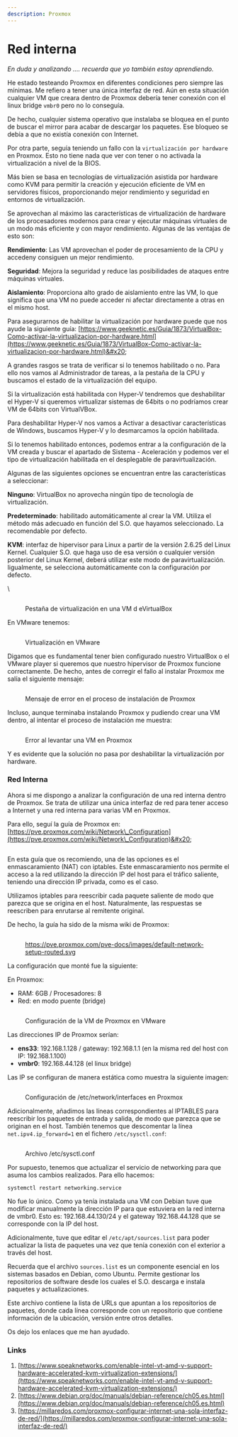 ```yaml
---
description: Proxmox
---
```


# Red interna

_En duda y analizando .... recuerda que yo también estoy aprendiendo._

He estado testeando Proxmox en diferentes condiciones pero siempre las mínimas. Me refiero a tener una única interfaz de red. Aún en esta situación cualquier VM que creara dentro de Proxmox debería tener conexión con el linux bridge `vmbr0` pero no lo conseguía.

De hecho, cualquier sistema operativo que instalaba se bloquea en el punto de buscar el mirror para acabar de descargar los paquetes. Ese bloqueo se debía a que no existía conexión con Internet.

Por otra parte, seguía teniendo un fallo con la `virtualización por hardware` en Proxmox.  Esto no tiene nada que ver con tener o no activada la virtualización a nivel de la BIOS.&#x20;

Más bien se basa en tecnologías de virtualización asistida por hardware como KVM para permitir la creación y ejecución eficiente de VM en servidores físicos, proporcionando mejor rendimiento y seguridad en entornos de virtualización.&#x20;

Se aprovechan al máximo las características de virtualización de hardware de los procesadores modernos para crear y ejecutar máquinas virtuales de un modo más eficiente y con mayor rendimiento.  Algunas de las ventajas de esto son:

**Rendimiento**: Las VM aprovechan el poder de procesamiento de la CPU y accedeny consiguen un mejor rendimiento.

**Seguridad**: Mejora la seguridad  y reduce las posibilidades de ataques entre máquinas virtuales.

**Aislamiento**: Proporciona alto grado de aislamiento entre las VM, lo que significa que una VM no puede acceder ni afectar directamente a otras en el mismo host.



Para asegurarnos de habilitar la virtualización por hardware puede que nos ayude la siguiente guía: [https://www.geeknetic.es/Guia/1873/VirtualBox-Como-activar-la-virtualizacion-por-hardware.html](https://www.geeknetic.es/Guia/1873/VirtualBox-Como-activar-la-virtualizacion-por-hardware.html)&#x20;

A grandes rasgos se trata de verificar si lo tenemos habilitado o no. Para ello nos vamos al Administrador de tareas, a la pestaña de la CPU y buscamos el estado de la virtualización del equipo.

Si la virtualización está habilitada con Hyper-V tendremos que deshabilitar el Hyper-V si queremos virtualizar sistemas de 64bits o no podríamos crear VM de 64bits con VirtualVBox.

Para deshabilitar Hyper-V nos vamos a Activar a desactivar características de Windows, buscamos Hyper-V y lo desmarcamos la opción habilitada.&#x20;

Si lo tenemos habilitado entonces, podemos entrar a la configuración de la VM creada y buscar el apartado de Sistema - Aceleración y podemos ver el tipo de virtualización habilitada en el desplegable de paravirtualización.

Algunas de las siguientes opciones se encuentran entre las características a seleccionar:

**Ninguno**: VirtualBox no aprovecha ningún tipo de tecnología de virtualización.

**Predeterminado**: habilitado automáticamente al crear la VM. Utiliza el método más adecuado en función del S.O. que hayamos seleccionado. La recomendable por defecto.

**KVM**: interfaz de hipervisor para Linux a partir de la versión 2.6.25 del Linux Kernel. Cualquier S.O. que haga uso de esa versión o cualquier versión posterior del Linux Kernel, deberá utilizar este modo de paravirtualización. Iigualmente, se selecciona automáticamente con la configuración por defecto.

\


<figure><img src="../../.gitbook/assets/image (237).png" alt=""><figcaption><p>Pestaña de virtualización en una VM d eVirtualBox</p></figcaption></figure>

En VMware tenemos:

<figure><img src="../../.gitbook/assets/image (238).png" alt=""><figcaption><p>Virtualización en VMware</p></figcaption></figure>

Digamos que es fundamental tener bien configurado nuestro VirtualBox o el VMware player si queremos que nuestro hipervisor de Proxmox funcione correctamente. De hecho, antes de corregir el fallo al instalar Proxmox me salía el siguiente mensaje:

<figure><img src="../../.gitbook/assets/image (239).png" alt=""><figcaption><p>Mensaje de error en el proceso de instalación de Proxmox</p></figcaption></figure>

Incluso, aunque terminaba instalando Proxmox y pudiendo crear una VM dentro, al intentar el proceso de instalación me muestra:

<figure><img src="../../.gitbook/assets/image (240).png" alt=""><figcaption><p>Error al levantar una VM en Proxmox</p></figcaption></figure>

Y es evidente que la solución no pasa por deshabilitar la virtualización por hardware.

### Red Interna

Ahora si me dispongo a analizar la configuración de una red interna dentro de Proxmox. Se trata de utilizar una única interfaz de red para tener acceso a Internet y una red interna para varias VM en Proxmox.

Para ello, seguí la guía de Proxmox en: [https://pve.proxmox.com/wiki/Network\_Configuration](https://pve.proxmox.com/wiki/Network\_Configuration)&#x20;



<figure><img src="../../.gitbook/assets/image (241).png" alt=""><figcaption></figcaption></figure>

En esta guía que os recomiendo, una de las opciones es el enmascaramiento (NAT) con iptables. Este enmascaramiento nos permite el acceso a la red utilizando la dirección IP del host para el tráfico saliente, teniendo una dirección IP privada, como es el caso.

Utilizamos iptables para reescribir cada paquete saliente de modo que parezca que se origina en el host. Naturalmente, las respuestas se reescriben para enrutarse al remitente original.

De hecho, la guía ha sido de la misma wiki de Proxmox:

&#x20;

<figure><img src="../../.gitbook/assets/image (242).png" alt=""><figcaption><p><a href="https://pve.proxmox.com/pve-docs/images/default-network-setup-routed.svg">https://pve.proxmox.com/pve-docs/images/default-network-setup-routed.svg</a></p></figcaption></figure>



La configuración que monté fue la siguiente:

En Proxmox:

* RAM: 6GB / Procesadores: 8
* Red: en modo puente (bridge)

<figure><img src="../../.gitbook/assets/image (4) (1).png" alt=""><figcaption><p>Configuración de la VM de Proxmox en VMware</p></figcaption></figure>

Las direcciones IP de Proxmox serían:

* **ens33**: 192.168.1.128 / gateway: 192.168.1.1 (en la misma red del host con IP: 192.168.1.100)
* **vmbr0**: 192.168.44.128 (el linux bridge)

Las IP se configuran de manera estática como muestra la siguiente imagen:

<figure><img src="../../.gitbook/assets/image (1) (1) (1).png" alt=""><figcaption><p>Configuración de /etc/network/interfaces en Proxmox</p></figcaption></figure>

Adicionalmente, añadimos las líneas correspondientes al IPTABLES para reescribir los paquetes de entrada y salida, de modo que parezca que se originan en el host. También tenemos que descomentar la línea `net.ipv4.ip_forward=1` en el fichero `/etc/sysctl.conf`:

<figure><img src="../../.gitbook/assets/image (2) (1) (1).png" alt=""><figcaption><p>Archivo /etc/sysctl.conf</p></figcaption></figure>

Por supuesto, tenemos que actualizar el servicio de networking para que asuma los cambios realizados. Para ello hacemos:

```
systemctl restart networking.service
```



No fue lo único. Como ya tenía instalada una VM con Debian tuve que modificar manualmente la dirección IP para que estuviera en la red interna de vmbr0. Esto es: 192.168.44.130/24 y el gateway  192.168.44.128 que se corresponde con la IP del host.&#x20;

Adicionalmente, tuve que editar el  `/etc/apt/sources.list` para poder actualizar la lista de paquetes una vez que tenía conexión con el exterior a través del host.

Recuerda que el archivo `sources.list` es un componente esencial en los sistemas basados en Debian, como Ubuntu. Permite gestionar los repositorios de software desde los cuales el S.O.  descarga e instala paquetes y actualizaciones.&#x20;

Este archivo contiene la lista de URLs que apuntan a los repositorios de paquetes, donde cada línea corresponde con un repositorio que contiene información de la ubicación, versión entre otros detalles.&#x20;

Os dejo los enlaces que me han ayudado.

### Links

1. [https://www.speaknetworks.com/enable-intel-vt-amd-v-support-hardware-accelerated-kvm-virtualization-extensions/](https://www.speaknetworks.com/enable-intel-vt-amd-v-support-hardware-accelerated-kvm-virtualization-extensions/)
2. [https://www.debian.org/doc/manuals/debian-reference/ch05.es.html](https://www.debian.org/doc/manuals/debian-reference/ch05.es.html)
3. [https://millaredos.com/proxmox-configurar-internet-una-sola-interfaz-de-red/](https://millaredos.com/proxmox-configurar-internet-una-sola-interfaz-de-red/)

&#x20;

